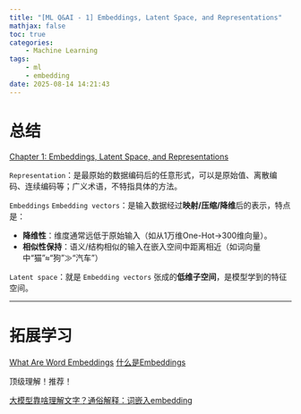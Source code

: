 ```yaml
---
title: "[ML Q&AI - 1] Embeddings, Latent Space, and Representations"
mathjax: false
toc: true
categories:
    - Machine Learning
tags:
    - ml
    - embedding
date: 2025-08-14 14:21:43
---
```


# 总结

[Chapter 1: Embeddings, Latent Space, and Representations](https://sebastianraschka.com/books/ml-q-and-ai-chapters/ch01/)

`Representation`：是最原始的数据编码后的任意形式，可以是原始值、离散编码、连续编码等；广义术语，不特指具体的方法。

`Embeddings` `Embedding vectors`：是输入数据经过**映射/压缩/降维**后的表示，特点是：

- **降维性**：维度通常远低于原始输入（如从1万维One-Hot→300维向量）。
- **相似性保持**：语义/结构相似的输入在嵌入空间中距离相近（如词向量中“猫”≈“狗”≫“汽车”）

`Latent space`：就是 `Embedding vectors` 张成的**低维子空间**，是模型学到的特征空间。

---

# 拓展学习

[What Are Word Embeddings](https://www.youtube.com/watch?v=hVM8qGRTaOA)
[什么是Embeddings](https://www.bilibili.com/video/BV188TVzREP7/)

顶级理解！推荐！

[大模型靠啥理解文字？通俗解释：词嵌入embedding](https://www.bilibili.com/video/BV1bfoQYCEHC)